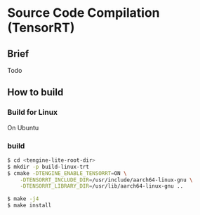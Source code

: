 # Source Code Compilation (TensorRT)

## Brief

Todo

## How to build

### Build for Linux

On Ubuntu

### build
```bash
$ cd <tengine-lite-root-dir>
$ mkdir -p build-linux-trt
$ cmake -DTENGINE_ENABLE_TENSORRT=ON \
    -DTENSORRT_INCLUDE_DIR=/usr/include/aarch64-linux-gnu \
    -DTENSORRT_LIBRARY_DIR=/usr/lib/aarch64-linux-gnu ..

$ make -j4
$ make install
```
